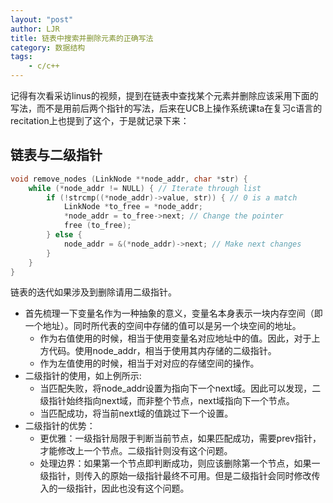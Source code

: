 ```yaml
---
layout: "post"
author: LJR
title: 链表中搜索并删除元素的正确写法
category: 数据结构
tags:
	- c/c++
---
```


记得有次看采访linus的视频，提到在链表中查找某个元素并删除应该采用下面的写法，而不是用前后两个指针的写法，后来在UCB上操作系统课ta在复习c语言的recitation上也提到了这个，于是就记录下来：

## 链表与二级指针

```c
void remove_nodes (LinkNode **node_addr, char *str) {
    while (*node_addr != NULL) { // Iterate through list
      	if (!strcmp((*node_addr)->value, str)) { // 0 is a match
          	LinkNode *to_free = *node_addr;
          	*node_addr = to_free->next; // Change the pointer
          	free (to_free);
      	} else {
          	node_addr = &(*node_addr)->next; // Make next changes
      	}
    }
}
```

链表的迭代如果涉及到删除请用二级指针。

+ 首先梳理一下变量名作为一种抽象的意义，变量名本身表示一块内存空间（即一个地址）。同时所代表的空间中存储的值可以是另一个块空间的地址。
    + 作为右值使用的时候，相当于使用变量名对应地址中的值。因此，对于上方代码。使用node_addr，相当于使用其内存储的二级指针。
    + 作为左值使用的时候，相当于对对应的存储空间的操作。
+ 二级指针的使用，如上例所示:
    + 当匹配失败，将node_addr设置为指向下一个next域。因此可以发现，二级指针始终指向next域，而非整个节点，next域指向下一个节点。
    + 当匹配成功，将当前next域的值跳过下一个设置。
+ 二级指针的优势：
    + 更优雅：一级指针局限于判断当前节点，如果匹配成功，需要prev指针，才能修改上一个节点。二级指针则没有这个问题。
    + 处理边界：如果第一个节点即判断成功，则应该删除第一个节点，如果一级指针，则传入的原始一级指针最终不可用。但是二级指针会同时修改传入的一级指针，因此也没有这个问题。
